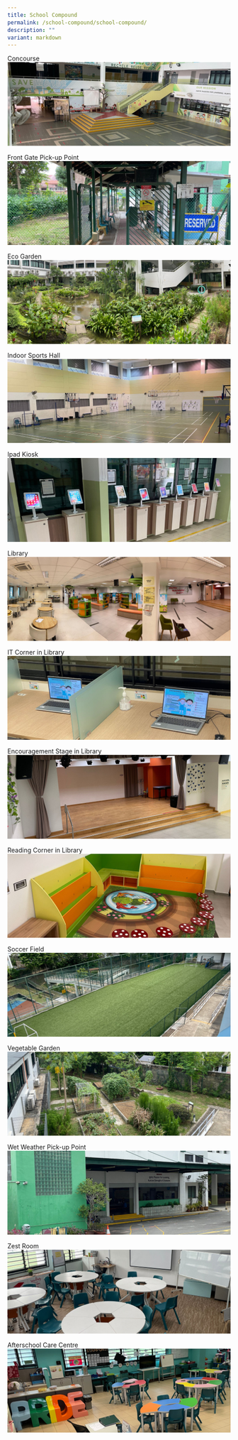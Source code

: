 ```yaml
---
title: School Compound
permalink: /school-compound/school-compound/
description: ""
variant: markdown
---
```

Concourse
![](/images/School%20Tour/24%20October%20Images/Concourse.jpg)

Front Gate Pick-up Point
![](/images/School%20Tour/24%20October%20Images/Front%20Gate%20Pick-up%20Point.jpg)

Eco Garden
![](/images/School%20Tour/24%20October%20Images/Garden%20Panaroma.jpg)

Indoor Sports Hall
![](/images/School%20Tour/24%20October%20Images/Indoor%20Sports%20Hall.jpg)

Ipad Kiosk
![](/images/School%20Tour/24%20October%20Images/Ipad%20Kiosk.jpg)

Library
![](/images/School%20Tour/24%20October%20Images/Library%20Panorama.jpg)

IT Corner in Library
![](/images/School%20Tour/24%20October%20Images/Laptops%20in%20Library.jpg)

Encouragement Stage in Library
![](/images/School%20Tour/24%20October%20Images/Libary%20Stage.jpg)

Reading Corner in Library
![](/images/School%20Tour/24%20October%20Images/Reading%20Corner.jpg)

Soccer Field
![](/images/School%20Tour/24%20October%20Images/Soccer%20Field.jpg)

Vegetable Garden
![](/images/School%20Tour/24%20October%20Images/Vegetable%20Garden.jpg)

Wet Weather Pick-up Point
![](/images/School%20Tour/24%20October%20Images/Wet%20Weather%20Pick-up%20Point.jpg)

Zest Room
![](/images/School%20Tour/24%20October%20Images/Zest%20Room.jpg)

Afterschool Care Centre
![](/images/School%20Tour/24%20October%20Images/afterschool%20care%20centre.png)